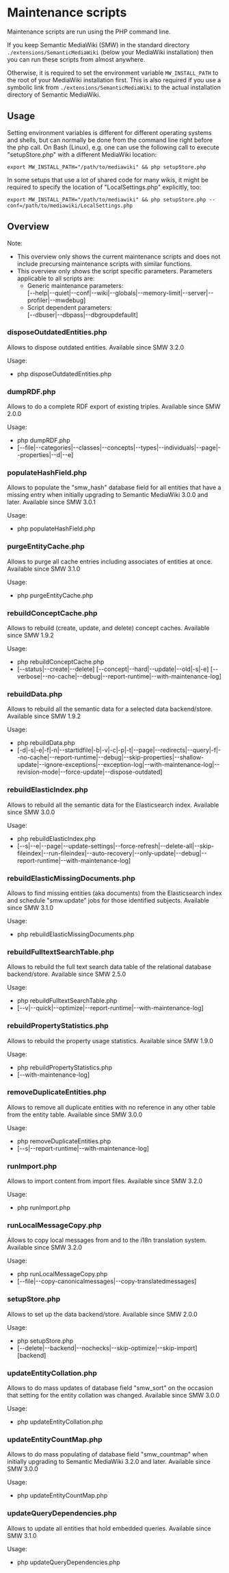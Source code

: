 # Maintenance scripts

Maintenance scripts are run using the PHP command line.

If you keep Semantic MediaWiki (SMW) in the standard directory `./extensions/SemanticMediaWiki`
(below your MediaWiki installation) then you can run these scripts from almost anywhere.

Otherwise, it is required to set the environment variable `MW_INSTALL_PATH` to the root of your
MediaWiki installation first. This is also required if you use a symbolic link from
`./extensions/SemanticMediaWiki` to the actual installation directory of Semantic MediaWiki.

## Usage

Setting environment variables is different for different operating systems and shells, but can
normally be done from the command line right before the php call. On Bash (Linux), e.g. one can
use the following call to execute "setupStore.php" with a different MediaWiki location:

```
export MW_INSTALL_PATH="/path/to/mediawiki" && php setupStore.php
```
In some setups that use a lot of shared code for many wikis, it might be required to specify the
location of "LocalSettings.php" explicitly, too:

```
export MW_INSTALL_PATH="/path/to/mediawiki" && php setupStore.php --conf=/path/to/mediawiki/LocalSettings.php
```

## Overview

Note:
* This overview only shows the current maintenance scripts and does not include precursing
maintenance scripts with similar functions.
* This overview only shows the script specific parameters. Parameters applicable to all scripts are:  
  * Generic maintenance parameters:  
    [--help|--quiet|--conf|--wiki|--globals|--memory-limit|--server|--profiler|--mwdebug]  
  * Script dependent parameters:  
    [--dbuser|--dbpass|--dbgroupdefaullt]

### disposeOutdatedEntities.php

Allows to dispose outdated entities. Available since SMW 3.2.0

Usage:
- php disposeOutdatedEntities.php

### dumpRDF.php

Allows to do a complete RDF export of existing triples. Available since SMW 2.0.0

Usage:
- php dumpRDF.php
- [--file|--categories|--classes|--concepts|--types|--individuals|--page|--properties|--d|--e]

### populateHashField.php

Allows to populate the "smw_hash" database field for all entities that have a missing entry when
initially upgrading to Semantic MediaWiki 3.0.0 and later. Available since SMW 3.0.1

Usage:
- php populateHashField.php

### purgeEntityCache.php

Allows to purge all cache entries including associates of entities at once. Available since SMW 3.1.0

Usage:
- php purgeEntityCache.php

### rebuildConceptCache.php

Allows to rebuild (create, update, and delete) concept caches. Available since SMW 1.9.2

Usage:
- php rebuildConceptCache.php
- [--status|--create|--delete] [--concept|--hard|--update|--old|-s|-e] [--verbose|--no-cache|--debug|--report-runtime|--with-maintenance-log]

### rebuildData.php

Allows to rebuild all the semantic data for a selected data backend/store. Available since SMW 1.9.2

Usage:
- php rebuildData.php
- [-d|-s|-e|-f|-n|--startidfile|-b|-v|-c|-p|-t|--page|--redirects|--query|-f|--no-cache|--report-runtime|--debug|--skip-properties|--shallow-update|--ignore-exceptions|--exception-log|--with-maintenance-log|--revision-mode|--force-update|--dispose-outdated]

### rebuildElasticIndex.php

Allows to rebuild all the semantic data for the Elasticsearch index. Available since SMW 3.0.0

Usage:
- php rebuildElasticIndex.php
- [--s|--e|--page|--update-settings|--force-refresh|--delete-all|--skip-fileindex|--run-fileindex|--auto-recovery|--only-update|--debug|--report-runtime|--with-maintenance-log]

### rebuildElasticMissingDocuments.php

Allows to find missing entities (aka documents) from the Elasticsearch index and schedule
"smw.update" jobs for those identified subjects. Available since SMW 3.1.0

Usage:
- php rebuildElasticMissingDocuments.php


### rebuildFulltextSearchTable.php

Allows to rebuild the full text search data table of the relational database backend/store.
 Available since SMW 2.5.0

Usage:
- php rebuildFulltextSearchTable.php
- [--v|--quick|--optimize|--report-runtime|--with-maintenance-log]

### rebuildPropertyStatistics.php

Allows to rebuild the property usage statistics. Available since SMW 1.9.0

Usage:
- php rebuildPropertyStatistics.php
- [--with-maintenance-log]

### removeDuplicateEntities.php

Allows to remove all duplicate entities with no reference in any other table from the entity table.
Available since SMW 3.0.0

Usage:
- php removeDuplicateEntities.php
- [--s|--report-runtime|--with-maintenance-log]

### runImport.php

Allows to import content from import files. Available since SMW 3.2.0

Usage:
- php runImport.php

### runLocalMessageCopy.php

Allows to copy local messages from and to the i18n translation system. Available since SMW 3.2.0

Usage:
- php runLocalMessageCopy.php
- [--file|--copy-canonicalmessages|--copy-translatedmessages]

### setupStore.php

Allows to set up the data backend/store. Available since SMW 2.0.0

Usage:
- php setupStore.php
- [--delete|--backend|--nochecks|--skip-optimize|--skip-import] [backend]

### updateEntityCollation.php

Allows to do mass updates of database field "smw_sort" on the occasion that setting for the entity
collation was changed. Available since SMW 3.0.0

Usage:
- php updateEntityCollation.php

### updateEntityCountMap.php

Allows to do mass populating of database field "smw_countmap" when initially upgrading to
Semantic MediaWiki 3.2.0 and later. Available since SMW 3.0.0

Usage:
- php updateEntityCountMap.php

### updateQueryDependencies.php

Allows to update all entities that hold embedded queries. Available since SMW 3.1.0

Usage:
- php updateQueryDependencies.php

